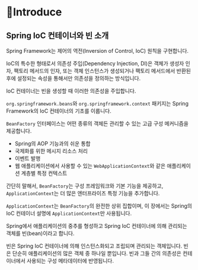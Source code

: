 # Introduce

## Spring IoC 컨테이너와 빈 소개

Spring Framework는 제어의 역전(Inversion of Control, IoC) 원칙을 구현합니다.&#x20;

IoC의 특수한 형태로서 의존성 주입(Dependency Injection, DI)은 객체가 생성자 인자, 팩토리 메서드의 인자, 또는 객체 인스턴스가 생성되거나 팩토리 메서드에서 반환된 후에 설정되는 속성을 통해서만 의존성을 정의하는 방식입니다.&#x20;

IoC 컨테이너는 빈을 생성할 때 이러한 의존성을 주입합니다.

`org.springframework.beans`와 `org.springframework.context` 패키지는 Spring Framework의 IoC 컨테이너의 기초를 이룹니다.&#x20;

`BeanFactory` 인터페이스는 어떤 종류의 객체든 관리할 수 있는 고급 구성 메커니즘을 제공합니다.&#x20;

* Spring의 AOP 기능과의 쉬운 통합
* 국제화를 위한 메시지 리소스 처리
* 이벤트 발행
* 웹 애플리케이션에서 사용할 수 있는 `WebApplicationContext`와 같은 애플리케이션 계층별 특정 컨텍스트

간단히 말해서, `BeanFactory`는 구성 프레임워크와 기본 기능을 제공하고, `ApplicationContext`는 더 많은 엔터프라이즈 특정 기능을 추가합니다.&#x20;

`ApplicationContext`는 `BeanFactory`의 완전한 상위 집합이며, 이 장에서는 Spring의 IoC 컨테이너 설명에 `ApplicationContext`만 사용됩니다.&#x20;

Spring에서 애플리케이션의 중추를 형성하고 Spring IoC 컨테이너에 의해 관리되는 객체를 빈(bean)이라고 합니다.&#x20;

빈은 Spring IoC 컨테이너에 의해 인스턴스화되고 조립되며 관리되는 객체입니다. 빈은 단순히 애플리케이션의 많은 객체 중 하나일 뿐입니다. 빈과 그들 간의 의존성은 컨테이너에서 사용되는 구성 메타데이터에 반영됩니다.
